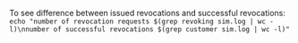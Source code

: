 To see difference between issued revocations and successful revocations:
`echo "number of revocation requests $(grep revoking sim.log | wc -l)\nnumber of successful revocations $(grep customer sim.log | wc -l)"`
